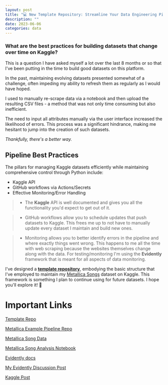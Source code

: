 ```yaml
---
layout: post
title: "💻 New Template Repository: Streamline Your Data Engineering Pipelines ⚙️"
description: ""
date: 2023-06-06
categories: data
---
```

### **What are the best practices for building datasets that change over time on Kaggle?**

This is a question I have asked myself a lot over the last 8 months or so that I've been putting in the time to build good datasets on this platform.

In the past, maintaining evolving datasets presented somewhat of a challenge, often impeding my ability to refresh them as regularly as I would have hoped. 

I used to manually re-scrape data via a notebook and then upload the resulting CSV files - a method that was not only time consuming but also inefficient. 

The need to input all attributes manually via the user interface increased the likelihood of errors. This process was a significant hindrance, making me hesitant to jump into the creation of such datasets.

*Thankfully, there's a better way.*

## Pipeline Best Practices

The pillars for managing Kaggle datasets efficiently while maintaining comprehensive control through Python include:

- Kaggle API
- GitHub workflows via Actions/Secrets
- Effective Monitoring/Error Handling


> - The **Kaggle** API is well documented and gives you all the functionality you'd expect to get out of it. 

> - GitHub workflows allow you to schedule updates that push datasets to Kaggle. This frees me up to not have to manually update every dataset I maintain and build new ones. 

> - Monitoring allows you to better identify errors in the pipeline and where exactly things went wrong. This happens to me all the time with web scraping because the websites themselves change along with the data. For testing/monitoring I'm using the **Evidently** framework that is meant for all aspects of data monitoring.

I've designed a [**template repository**](https://github.com/jon-bown/kaggle-data-pipeline), embodying the basic structure that I've employed to maintain my [Metallica Songs](https://www.kaggle.com/datasets/jonbown/metallica-songs) dataset on Kaggle. This framework is something I plan to continue using for future datasets. I hope you'll explore it! 🤘

# Important Links

[Template Repo](https://github.com/jon-bown/kaggle-data-pipeline)

[Metallica Example Pipeline Repo](https://github.com/jon-bown/metallica)

[Metallica Song Data](https://www.kaggle.com/datasets/jonbown/metallica-songs)

[Metallica Song Analysis Notebook](https://www.kaggle.com/code/jonbown/metallica-visualize-em-all)

[Evidently docs](https://docs.evidentlyai.com)

[My Evidently Discussion Post](https://www.kaggle.com/discussions/general/401743)


[Kaggle Post](https://www.kaggle.com/discussions/general/415328)